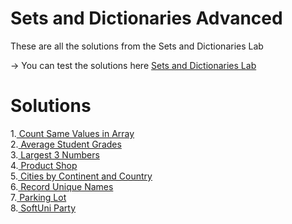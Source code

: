 # Sets and Dictionaries Advanced
These are all the solutions from the  Sets and Dictionaries Lab

-> You can test the solutions here [Sets and Dictionaries Lab](https://judge.softuni.org/Contests/Practice/Index/1465#0)

# Solutions
1.[ Count Same Values in Array](https://github.com/HEMAndonov98/SoftUni-C-Advanced-may-2022-/tree/main/Sets_and_Dictionaries_Advanced/1.Count_Same_Values_in_Array)\
2.[ Average Student Grades](https://github.com/HEMAndonov98/SoftUni-C-Advanced-may-2022-/tree/main/Sets_and_Dictionaries_Advanced/2.Average_Student_Grades)\
3.[ Largest 3 Numbers](https://github.com/HEMAndonov98/SoftUni-C-Advanced-may-2022-/tree/main/Sets_and_Dictionaries_Advanced/3.Largest_3_Numbers)\
4.[ Product Shop](https://github.com/HEMAndonov98/SoftUni-C-Advanced-may-2022-/tree/main/Sets_and_Dictionaries_Advanced/4.Product_Shop4)\
5.[ Cities by Continent and Country](https://github.com/HEMAndonov98/SoftUni-C-Advanced-may-2022-/tree/main/Sets_and_Dictionaries_Advanced/5.Cities_by_Continent_and_Country)\
6.[ Record Unique Names](https://github.com/HEMAndonov98/SoftUni-C-Advanced-may-2022-/tree/main/Sets_and_Dictionaries_Advanced/6.Record_Unique_Names)\
7.[ Parking Lot](https://github.com/HEMAndonov98/SoftUni-C-Advanced-may-2022-/tree/main/Sets_and_Dictionaries_Advanced/7.Parking_Lot)\
8.[ SoftUni Party](https://github.com/HEMAndonov98/SoftUni-C-Advanced-may-2022-/tree/main/Sets_and_Dictionaries_Advanced/8.SoftUni_Party)
